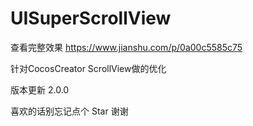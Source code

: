 # UISuperScrollView
查看完整效果 https://www.jianshu.com/p/0a00c5585c75

针对CocosCreator ScrollView做的优化 

版本更新 2.0.0

喜欢的话别忘记点个 Star 谢谢
